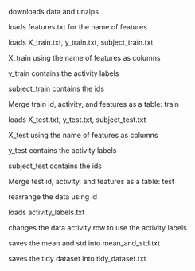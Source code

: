 downloads data and unzips

loads features.txt for the name of features

loads X_train.txt, y_train.txt, subject_train.txt

X_train using the name of features as columns

y_train contains the activity labels

subject_train contains the ids

Merge train id, activity, and features as a table: train

loads X_test.txt, y_test.txt, subject_test.txt

X_test using the name of features as columns

y_test contains the activity labels

subject_test contains the ids

Merge test id, activity, and features as a table: test

rearrange the data using id

loads activity_labels.txt

changes the data activity row to use the activity labels

saves the mean and std into mean_and_std.txt

saves the tidy dataset into tidy_dataset.txt
